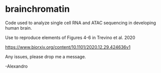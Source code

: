 # brainchromatin
Code used to analyze single cell RNA and ATAC sequencing in developing human brain.

Use to reproduce elements of Figures 4-6 in Trevino et al. 2020

https://www.biorxiv.org/content/10.1101/2020.12.29.424636v1

Any issues, please drop me a message. 

-Alexandro
